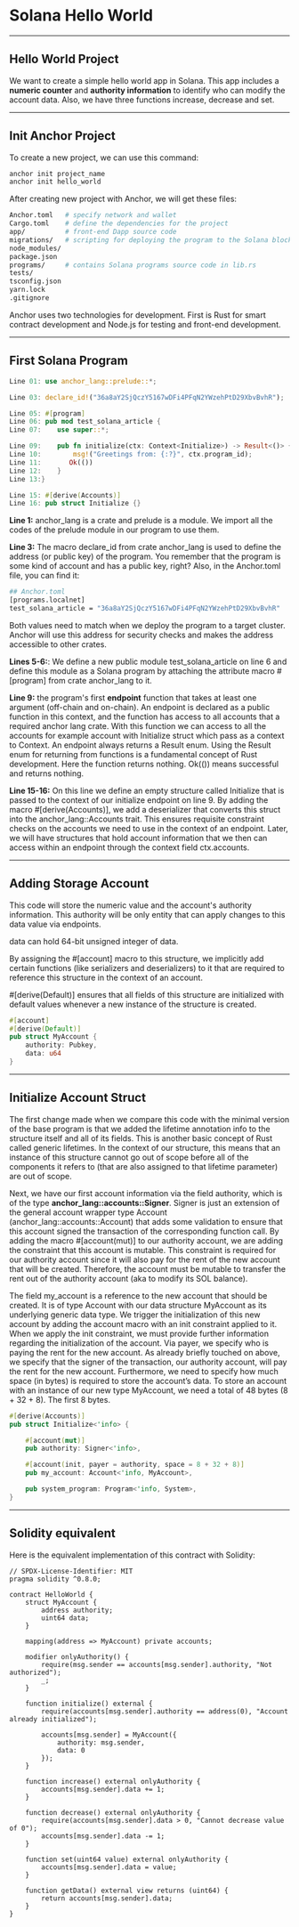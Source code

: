 # Solana Hello World

---

## Hello World Project

We want to create a simple hello world app in Solana. This app includes a **numeric counter** 
and **authority information** to identify who can modify the account data. Also, we have 
three functions increase, decrease and set.

---

## Init Anchor Project

To create a new project, we can use this command:
```bash
anchor init project_name
anchor init hello_world
```

After creating new project with Anchor, we will get these files:
```bash
Anchor.toml   # specify network and wallet
Cargo.toml    # define the dependencies for the project
app/          # front-end Dapp source code
migrations/   # scripting for deploying the program to the Solana blockchain
node_modules/
package.json
programs/     # contains Solana programs source code in lib.rs
tests/
tsconfig.json
yarn.lock
.gitignore
```

Anchor uses two technologies for development. First is Rust for smart contract development
and Node.js for testing and front-end development.

---

## First Solana Program

```rust
Line 01: use anchor_lang::prelude::*;

Line 03: declare_id!("36a8aY2SjQczY5167wDFi4PFqN2YWzehPtD29XbvBvhR");

Line 05: #[program]
Line 06: pub mod test_solana_article {
Line 07:    use super::*;

Line 09:    pub fn initialize(ctx: Context<Initialize>) -> Result<()> {
Line 10:        msg!("Greetings from: {:?}", ctx.program_id);
Line 11:       Ok(())
Line 12:    }
Line 13:}

Line 15: #[derive(Accounts)]
Line 16: pub struct Initialize {}

```

**Line 1:** anchor_lang is a crate and prelude is a module. We import all the codes of the
prelude module in our program to use them.

**Line 3:** The macro declare_id from crate anchor_lang is used to define the address 
(or public key) of the program. You remember that the program is some kind of account
and has a public key, right? Also, in the Anchor.toml file, you can find it:

```bash
## Anchor.toml
[programs.localnet]
test_solana_article = "36a8aY2SjQczY5167wDFi4PFqN2YWzehPtD29XbvBvhR"
```

Both values need to match when we deploy the program to a target cluster. 
Anchor will use this address for security checks and makes the address accessible to 
other crates.

**Lines 5-6:**: We define a new public module test_solana_article on line 6 and define 
this module as a Solana program by attaching the attribute macro #[program] 
from crate anchor_lang to it.

**Line 9:** the program's first **endpoint** function that takes at least one argument 
(off-chain and on-chain). An endpoint is declared as a public function in this 
context, and the function has access to all accounts that a required anchor lang crate.
With this function we can access to all the accounts for example account with Initialize
struct which pass as a context to Context. An endpoint always returns a Result enum. 
Using the Result enum for returning from functions is a fundamental concept of Rust 
development. Here the function returns nothing. Ok(()) means successful and returns nothing.

**Line 15-16:** On this line we define an empty structure called Initialize that is 
passed to the context of our initialize endpoint on line 9. By adding the 
macro #[derive(Accounts)], we add a deserializer that converts this struct into 
the anchor_lang::Accounts trait. This ensures requisite constraint checks on the 
accounts we need to use in the context of an endpoint. Later, we will have structures
that hold account information that we then can access within an endpoint through the
context field ctx.accounts.

---

## Adding Storage Account

This code will store the numeric value and the account's authority information. This
authority will be only entity that can apply changes to this data value via endpoints.

data can hold 64-bit unsigned integer of data.

By assigning the #[account] macro to this structure, we implicitly add certain 
functions (like serializers and deserializers) to it that are required to reference 
this structure in the context of an account.

#[derive(Default)] ensures that all fields of this structure are initialized with 
default values whenever a new instance of the structure is created.

```rust
#[account]
#[derive(Default)]
pub struct MyAccount {
    authority: Pubkey,
    data: u64
}
```

---

## Initialize Account Struct

The first change made when we compare this code with the minimal version of the 
base program is that we added the lifetime annotation info to the structure itself 
and all of its fields. This is another basic concept of Rust called generic 
lifetimes. In the context of our structure, this means that an instance of this 
structure cannot go out of scope before all of the components it refers to 
(that are also assigned to that lifetime parameter) are out of scope.

Next, we have our first account information via the field authority, which is of 
the type **anchor_lang::accounts::Signer**. Signer is just an extension of the general 
account wrapper type Account (anchor_lang::accounts::Account) that adds some 
validation to ensure that this account signed the transaction of the 
corresponding function call. By adding the macro #[account(mut)] to our authority 
account, we are adding the constraint that this account is mutable. This constraint 
is required for our authority account since it will also pay for the rent of the 
new account that will be created. Therefore, the account must be mutable to transfer 
the rent out of the authority account (aka to modify its SOL balance).

The field my_account is a reference to the new account that should be created. 
It is of type Account with our data structure MyAccount as its underlying generic 
data type. We trigger the initialization of this new account by adding the account 
macro with an init constraint applied to it. When we apply the init constraint, we 
must provide further information regarding the initialization of the account. 
Via payer, we specify who is paying the rent for the new account. As already 
briefly touched on above, we specify that the signer of the transaction, our 
authority account, will pay the rent for the new account. Furthermore, we need to 
specify how much space (in bytes) is required to store the account’s data. To 
store an account with an instance of our new type MyAccount, we need a total of 
48 bytes (8 + 32 + 8). The first 8 bytes.

```rust
#[derive(Accounts)]
pub struct Initialize<'info> {

    #[account(mut)]
    pub authority: Signer<'info>,

    #[account(init, payer = authority, space = 8 + 32 + 8)]
    pub my_account: Account<'info, MyAccount>,

    pub system_program: Program<'info, System>,
}
```

---

## Solidity equivalent

Here is the equivalent implementation of this contract with Solidity:

```solidity
// SPDX-License-Identifier: MIT
pragma solidity ^0.8.0;

contract HelloWorld {
    struct MyAccount {
        address authority;
        uint64 data;
    }

    mapping(address => MyAccount) private accounts;

    modifier onlyAuthority() {
        require(msg.sender == accounts[msg.sender].authority, "Not authorized");
        _;
    }

    function initialize() external {
        require(accounts[msg.sender].authority == address(0), "Account already initialized");
        
        accounts[msg.sender] = MyAccount({
            authority: msg.sender,
            data: 0
        });
    }

    function increase() external onlyAuthority {
        accounts[msg.sender].data += 1;
    }

    function decrease() external onlyAuthority {
        require(accounts[msg.sender].data > 0, "Cannot decrease value of 0");
        accounts[msg.sender].data -= 1;
    }

    function set(uint64 value) external onlyAuthority {
        accounts[msg.sender].data = value;
    }

    function getData() external view returns (uint64) {
        return accounts[msg.sender].data;
    }
}

```